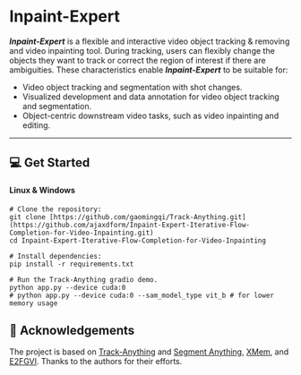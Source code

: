 # Inpaint-Expert

***Inpaint-Expert*** is a flexible and interactive video object tracking & removing and video inpainting tool. During tracking, users can flexibly change the objects they want to track or correct the region of interest if there are ambiguities. These characteristics enable ***Inpaint-Expert*** to be suitable for: 
- Video object tracking and segmentation with shot changes. 
- Visualized development and data annotation for video object tracking and segmentation.
- Object-centric downstream video tasks, such as video inpainting and editing. 

---

## :computer: Get Started
#### Linux & Windows
```shell
# Clone the repository:
git clone [https://github.com/gaomingqi/Track-Anything.git](https://github.com/ajaxdform/Inpaint-Expert-Iterative-Flow-Completion-for-Video-Inpainting.git)
cd Inpaint-Expert-Iterative-Flow-Completion-for-Video-Inpainting

# Install dependencies: 
pip install -r requirements.txt

# Run the Track-Anything gradio demo.
python app.py --device cuda:0
# python app.py --device cuda:0 --sam_model_type vit_b # for lower memory usage
```

## :clap: Acknowledgements

The project is based on [Track-Anything](https://github.com/gaomingqi/Track-Anything) and [Segment Anything](https://github.com/facebookresearch/segment-anything), [XMem](https://github.com/hkchengrex/XMem), and [E2FGVI](https://github.com/MCG-NKU/E2FGVI). Thanks to the authors for their efforts.
